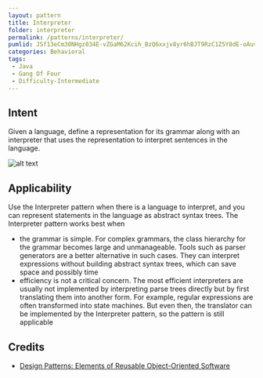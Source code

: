 ```yaml
---
layout: pattern
title: Interpreter
folder: interpreter
permalink: /patterns/interpreter/
pumlid: JSf13eCm30NHgz034E-vZGaM62Kcih_BzQ6xxjv8yr6hBJT9RzC1Z5Y8dE-oAuvSCyJhPH13gLSdRNapsEdaBy-RXEus3mR4BQXpl21zVnykFmlgVvVqNaRszW00
categories: Behavioral
tags: 
 - Java
 - Gang Of Four
 - Difficulty-Intermediate
---
```


## Intent
Given a language, define a representation for its grammar along
with an interpreter that uses the representation to interpret sentences in the
language.

![alt text](./etc/interpreter_1.png "Interpreter")

## Applicability
Use the Interpreter pattern when there is a language to
interpret, and you can represent statements in the language as abstract syntax
trees. The Interpreter pattern works best when

* the grammar is simple. For complex grammars, the class hierarchy for the grammar becomes large and unmanageable. Tools such as parser generators are a better alternative in such cases. They can interpret expressions without building abstract syntax trees, which can save space and possibly time
* efficiency is not a critical concern. The most efficient interpreters are usually not implemented by interpreting parse trees directly but by first translating them into another form. For example, regular expressions are often transformed into state machines. But even then, the translator can be implemented by the Interpreter pattern, so the pattern is still applicable

## Credits

* [Design Patterns: Elements of Reusable Object-Oriented Software](http://www.amazon.com/Design-Patterns-Elements-Reusable-Object-Oriented/dp/0201633612)
